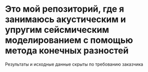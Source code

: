 # Это мой репозиторий, где я занимаюсь акустическим и упругим сейсмическим моделированием с помощью метода конечных разностей
Результаты и исходные данные скрыты по требованию заказчика
